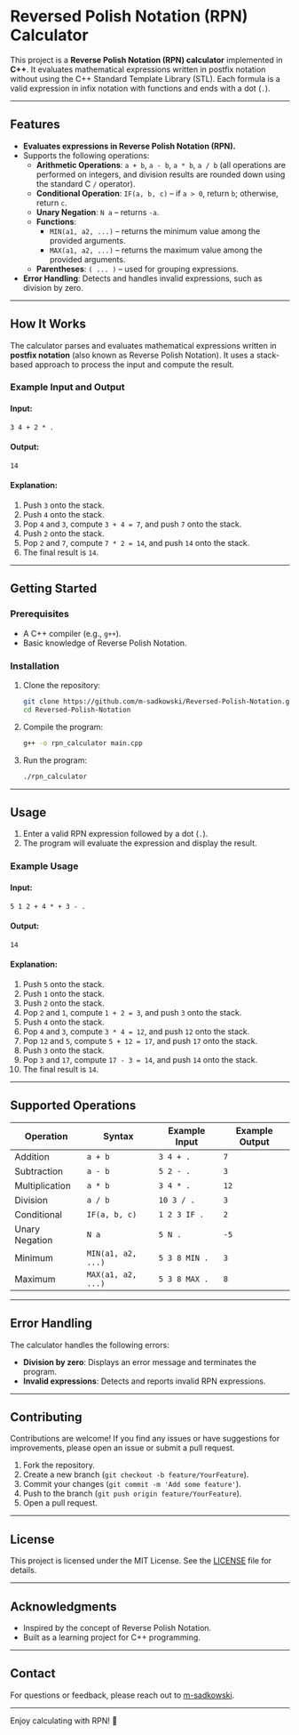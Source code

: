 # Reversed Polish Notation (RPN) Calculator

This project is a **Reverse Polish Notation (RPN) calculator** implemented in **C++**. It evaluates mathematical expressions written in postfix notation without using the C++ Standard Template Library (STL). Each formula is a valid expression in infix notation with functions and ends with a dot (`.`).

---

## Features

- **Evaluates expressions in Reverse Polish Notation (RPN).**
- Supports the following operations:
  - **Arithmetic Operations**: `a + b`, `a - b`, `a * b`, `a / b` (all operations are performed on integers, and division results are rounded down using the standard C `/` operator).
  - **Conditional Operation**: `IF(a, b, c)` – if `a > 0`, return `b`; otherwise, return `c`.
  - **Unary Negation**: `N a` – returns `-a`.
  - **Functions**:
    - `MIN(a1, a2, ...)` – returns the minimum value among the provided arguments.
    - `MAX(a1, a2, ...)` – returns the maximum value among the provided arguments.
  - **Parentheses**: `( ... )` – used for grouping expressions.
- **Error Handling**: Detects and handles invalid expressions, such as division by zero.

---

## How It Works

The calculator parses and evaluates mathematical expressions written in **postfix notation** (also known as Reverse Polish Notation). It uses a stack-based approach to process the input and compute the result.

### Example Input and Output

#### Input:
```
3 4 + 2 * .
```

#### Output:
```
14
```

#### Explanation:
1. Push `3` onto the stack.
2. Push `4` onto the stack.
3. Pop `4` and `3`, compute `3 + 4 = 7`, and push `7` onto the stack.
4. Push `2` onto the stack.
5. Pop `2` and `7`, compute `7 * 2 = 14`, and push `14` onto the stack.
6. The final result is `14`.

---

## Getting Started

### Prerequisites

- A C++ compiler (e.g., `g++`).
- Basic knowledge of Reverse Polish Notation.

### Installation

1. Clone the repository:
   ```bash
   git clone https://github.com/m-sadkowski/Reversed-Polish-Notation.git
   cd Reversed-Polish-Notation
   ```

2. Compile the program:
   ```bash
   g++ -o rpn_calculator main.cpp
   ```

3. Run the program:
   ```bash
   ./rpn_calculator
   ```

---

## Usage

1. Enter a valid RPN expression followed by a dot (`.`).
2. The program will evaluate the expression and display the result.

### Example Usage

#### Input:
```
5 1 2 + 4 * + 3 - .
```

#### Output:
```
14
```

#### Explanation:
1. Push `5` onto the stack.
2. Push `1` onto the stack.
3. Push `2` onto the stack.
4. Pop `2` and `1`, compute `1 + 2 = 3`, and push `3` onto the stack.
5. Push `4` onto the stack.
6. Pop `4` and `3`, compute `3 * 4 = 12`, and push `12` onto the stack.
7. Pop `12` and `5`, compute `5 + 12 = 17`, and push `17` onto the stack.
8. Push `3` onto the stack.
9. Pop `3` and `17`, compute `17 - 3 = 14`, and push `14` onto the stack.
10. The final result is `14`.

---

## Supported Operations

| Operation       | Syntax          | Example Input       | Example Output |
|-----------------|-----------------|---------------------|----------------|
| Addition        | `a + b`         | `3 4 + .`           | `7`            |
| Subtraction     | `a - b`         | `5 2 - .`           | `3`            |
| Multiplication  | `a * b`         | `3 4 * .`           | `12`           |
| Division        | `a / b`         | `10 3 / .`          | `3`            |
| Conditional     | `IF(a, b, c)`   | `1 2 3 IF .`        | `2`            |
| Unary Negation  | `N a`           | `5 N .`             | `-5`           |
| Minimum         | `MIN(a1, a2, ...)` | `5 3 8 MIN .`     | `3`            |
| Maximum         | `MAX(a1, a2, ...)` | `5 3 8 MAX .`     | `8`            |

---

## Error Handling

The calculator handles the following errors:
- **Division by zero**: Displays an error message and terminates the program.
- **Invalid expressions**: Detects and reports invalid RPN expressions.

---

## Contributing

Contributions are welcome! If you find any issues or have suggestions for improvements, please open an issue or submit a pull request.

1. Fork the repository.
2. Create a new branch (`git checkout -b feature/YourFeature`).
3. Commit your changes (`git commit -m 'Add some feature'`).
4. Push to the branch (`git push origin feature/YourFeature`).
5. Open a pull request.

---

## License

This project is licensed under the MIT License. See the [LICENSE](LICENSE) file for details.

---

## Acknowledgments

- Inspired by the concept of Reverse Polish Notation.
- Built as a learning project for C++ programming.

---

## Contact

For questions or feedback, please reach out to [m-sadkowski](https://github.com/m-sadkowski).

---

Enjoy calculating with RPN! 🚀